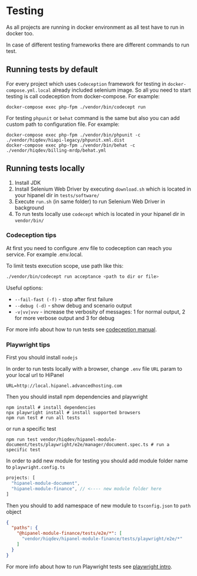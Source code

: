 # Testing

As all projects are running in docker environment as all test have to run in docker too.

In case of different testing frameworks there are different commands to run test.

## Running tests by default

For every project which uses `Codeception` framework for testing in `docker-compose.yml.local`
already included selenium image. So all you need to start testing is call codeception from docker-compose.
For example:

    docker-compose exec php-fpm ./vendor/bin/codecept run

For testing `phpunit` or `behat` command is the same but also you can add custom path to configuration file.
For example:

    docker-compose exec php-fpm ./vendor/bin/phpunit -c ./vendor/hiqdev/hiapi-legacy/phpunit.xml.dist
    docker-compose exec php-fpm ./vendor/bin/behat -c ./vendor/hiqdev/billing-mrdp/behat.yml

## Running tests locally

1. Install JDK
2. Install Selenium Web Driver by executing `download.sh` which is located in your hipanel dir in `tests/software/`
3. Execute `run.sh` (in same folder) to run Selenium Web Driver in background
4. To run tests locally use `codecept` which is located in your hipanel dir in `vendor/bin/`

### Codeception tips

At first you need to configure .env file to codeception can reach you service. For example .env.local.

To limit tests execution scope, use path like this:

```sh
./vendor/bin/codecept run acceptance <path to dir or file>
```

Useful options:

- `--fail-fast (-f)` - stop after first failure
- `--debug (-d)` - show debug and scenario output
- `-v|vv|vvv` - increase the verbosity of messages: 1 for normal output, 2 for more verbose output and 3 for debug

For more info about how to run tests see [codeception manual].

[codeception manual]: https://codeception.com/docs/02-GettingStarted#Running-Tests

### Playwright tips

First you should install `nodejs`

In order to run tests locally with a browser, change `.env` file `URL` param to your local url to HiPanel

```dotenv
URL=http://local.hipanel.advancedhosting.com
```

Then you should install npm dependencies and playwright

```shell
npm install # install dependencies
npx playwright install # install supported browsers 
npm run test # run all tests
```

or run a specific test

```shell
npm run test vendor/hiqdev/hipanel-module-document/tests/playwright/e2e/manager/document.spec.ts # run a specific test
```

In order to add new module for testing you should add module folder name to `playwright.config.ts`

```javascript
projects: [
  "hipanel-module-document",
  "hipanel-module-finance", // <---- new module folder here
]
```

Then you should to add namespace of new module to `tsconfig.json` to `path` object

```json
{
  "paths": {
    "@hipanel-module-finance/tests/e2e/*": [
      "vendor/hiqdev/hipanel-module-finance/tests/playwright/e2e/*"
    ]
  } 
}
```

For more info about how to run Playwright tests see [playwright intro].

[playwright intro]: https://playwright.dev/docs/intro

